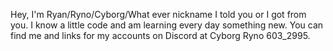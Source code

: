Hey, I'm Ryan/Ryno/Cyborg/What ever nickname I told you or I got from you. I know a little code and am learning every day something new. You can find me and links
for my accounts on Discord at Cyborg Ryno 603_2995.
<!---
CyborgRyno603YT/CyborgRyno603YT is a ✨ special ✨ repository because its `README.md` (this file) appears on your GitHub profile.
You can click the Preview link to take a look at your changes.
--->
